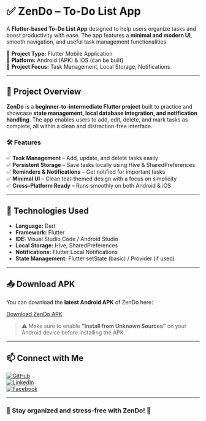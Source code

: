 # ✅ ZenDo – To-Do List App  

A **Flutter-based To-Do List App** designed to help users organize tasks and boost productivity with ease. The app features a **minimal and modern UI**, smooth navigation, and useful task management functionalities.  

🔹 **Project Type:** Flutter Mobile Application  
🔹 **Platform:** Android (APK) & iOS (can be built)  
🔹 **Project Focus:** Task Management, Local Storage, Notifications  

---

## 📌 Project Overview  
**ZenDo** is a **beginner-to-intermediate Flutter project** built to practice and showcase **state management, local database integration, and notification handling**. The app enables users to add, edit, delete, and mark tasks as complete, all within a clean and distraction-free interface.  

### 🛠 Features  
✅ **Task Management** – Add, update, and delete tasks easily  
✅ **Persistent Storage** – Save tasks locally using Hive & SharedPreferences  
✅ **Reminders & Notifications** – Get notified for important tasks  
✅ **Minimal UI** – Clean teal-themed design with a focus on simplicity  
✅ **Cross-Platform Ready** – Runs smoothly on both Android & iOS  

---

## 🚀 Technologies Used  
- **Language:** Dart  
- **Framework:** Flutter  
- **IDE:** Visual Studio Code / Android Studio  
- **Local Storage:** Hive, SharedPreferences  
- **Notifications:** Flutter Local Notifications  
- **State Management:** Flutter setState (basic) / Provider (if used)  

---

## 📥 Download APK  

You can download the **latest Android APK** of ZenDo here:  

[Download ZenDo APK]([https://github.com/Abu-Taher-Siddiki-Adnan/ZenDo/releases/download/v1.0.0/app-release.apk])  

> ⚠️ Make sure to enable **“Install from Unknown Sources”** on your Android device before installing the APK.  

---

## 📫 Connect with Me  
[![GitHub](https://img.shields.io/badge/GitHub-Profile-black?style=flat&logo=github)](https://github.com/Abu-Taher-Siddiki-Adnan)  
[![LinkedIn](https://img.shields.io/badge/LinkedIn-Connect-blue?style=flat&logo=linkedin)](https://www.linkedin.com/in/abu-taher-siddiki-adnan/)  
[![Facebook](https://img.shields.io/badge/Facebook-Profile-1877F2?style=flat&logo=facebook&logoColor=white)](https://www.facebook.com/adnan.siddik.282/)  

---

### 🎯 Stay organized and stress-free with **ZenDo**! 🚀
